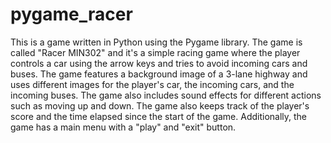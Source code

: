 # pygame_racer
This is a game written in Python using the Pygame library. The game is called "Racer MIN302" and it's a simple racing game where the player controls a car using the arrow keys and tries to avoid incoming cars and buses. The game features a background image of a 3-lane highway and uses different images for the player's car, the incoming cars, and the incoming buses. The game also includes sound effects for different actions such as moving up and down. The game also keeps track of the player's score and the time elapsed since the start of the game. Additionally, the game has a main menu with a "play" and "exit" button.

